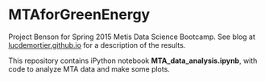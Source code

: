 # MTAforGreenEnergy
Project Benson for Spring 2015 Metis Data Science Bootcamp. See blog at [lucdemortier.github.io](http://lucdemortier.github.io/) for a description of the results.

This repository contains iPython notebook **MTA_data_analysis.ipynb**, with code to analyze MTA data and make some plots.
